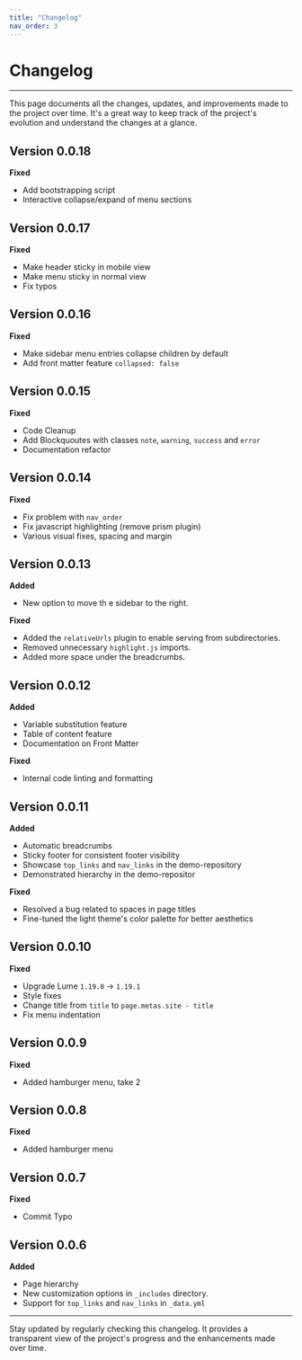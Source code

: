 ```yaml
---
title: "Changelog"
nav_order: 3
---
```


# Changelog

---

This page documents all the changes, updates, and improvements made to the
project over time. It's a great way to keep track of the project's evolution and
understand the changes at a glance.

<!-- TOC -->

## Version 0.0.18

**Fixed**

- Add bootstrapping script
- Interactive collapse/expand of menu sections

## Version 0.0.17

**Fixed**

- Make header sticky in mobile view
- Make menu sticky in normal view
- Fix typos

## Version 0.0.16

**Fixed**

- Make sidebar menu entries collapse children by default
- Add front matter feature `collapsed: false`

## Version 0.0.15

**Fixed**

- Code Cleanup
- Add Blockquoutes with classes `note`, `warning`, `success` and `error`
- Documentation refactor

## Version 0.0.14

**Fixed**

- Fix problem with `nav_order`
- Fix javascript highlighting (remove prism plugin)
- Various visual fixes, spacing and margin

## Version 0.0.13

**Added**

- New option to move th e sidebar to the right.

**Fixed**

- Added the `relativeUrls` plugin to enable serving from subdirectories.
- Removed unnecessary `highlight.js` imports.
- Added more space under the breadcrumbs.

## Version 0.0.12

**Added**

- Variable substitution feature
- Table of content feature
- Documentation on Front Matter

**Fixed**

- Internal code linting and formatting

## Version 0.0.11

**Added**

- Automatic breadcrumbs
- Sticky footer for consistent footer visibility
- Showcase `top_links` and `nav_links` in the demo-repository
- Demonstrated hierarchy in the demo-repositor

**Fixed**

- Resolved a bug related to spaces in page titles
- Fine-tuned the light theme's color palette for better aesthetics

## Version 0.0.10

**Fixed**

- Upgrade Lume `1.19.0` -> `1.19.1`
- Style fixes
- Change title from `title` to `page.metas.site - title`
- Fix menu indentation

## Version 0.0.9

**Fixed**

- Added hamburger menu, take 2

## Version 0.0.8

**Fixed**

- Added hamburger menu

## Version 0.0.7

**Fixed**

- Commit Typo

## Version 0.0.6

**Added**

- Page hierarchy
- New customization options in `_includes` directory.
- Support for `top_links` and `nav_links` in `_data.yml`

---

Stay updated by regularly checking this changelog. It provides a transparent
view of the project's progress and the enhancements made over time.
